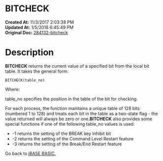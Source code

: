 # BITCHECK

**Created At:** 11/3/2017 2:03:38 PM  
**Updated At:** 1/5/2018 6:45:49 PM  
**Original Doc:** [284132-bitcheck](https://docs.jbase.com/36868-jbase-basic/284132-bitcheck)  


# Description 

**BITCHECK** returns the current value of a specified bit from the local bit table. It takes the general form:

```
BITCHECK(table_no)
```

Where:

table\_no specifies the position in the table of the bit for checking.

For each process, the function maintains a unique table of 128 bits (numbered 1 to 128) and treats each bit in the table as a two-state flag - the value returned will always be zero or one.**BITCHECK** also provides some special functions if one of the following table\_no values is used:

- -1 returns the setting of the BREAK key Inhibit bit
- -2 returns the setting of the Command Level Restart feature
- -3 returns the setting of the Break/End Restart feature




Go back to [jBASE BASIC.](./../jbase-basic-programmers-reference-guide)

